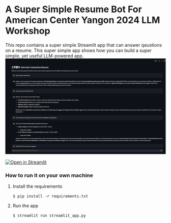 # A Super Simple Resume Bot For American Center Yangon 2024 LLM Workshop

This repo contains a super simple Streamlit app that can answer qeustions on a resume. This super simple app shows how you can build a super simple, yet useful LLM-powered app.
![screenshot](assets/screenshot.png)

[![Open in Streamlit](https://static.streamlit.io/badges/streamlit_badge_black_white.svg)](https://resume-bot.streamlit.app/)

### How to run it on your own machine

1. Install the requirements

   ```
   $ pip install -r requirements.txt
   ```

2. Run the app

   ```
   $ streamlit run streamlit_app.py
   ```
